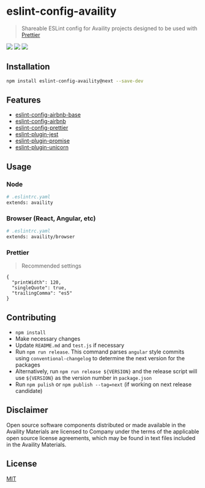 # eslint-config-availity

> Shareable ESLint config for Availity projects designed to be used with [Prettier](https://github.com/prettier/prettier)

[![](https://img.shields.io/badge/license-MIT-blue.svg?style=for-the-badge)](http://opensource.org/licenses/MIT)
[![](http://img.shields.io/npm/v/eslint-config-availity.svg?style=for-the-badge&logo=npm)](https://npmjs.org/package/eslint-config-availity)
[![](https://img.shields.io/travis/Availity/eslint-config-availity.svg?style=for-the-badge)](https://travis-ci.org/Availity/eslint-config-availity)

## Installation

```bash
npm install eslint-config-availity@next --save-dev
```

## Features
-  [eslint-config-airbnb-base](https://github.com/airbnb/javascript/tree/master/packages/eslint-config-airbnb-base)
-  [eslint-config-airbnb](https://github.com/airbnb/javascript/tree/master/packages/eslint-config-airbnb)
-  [eslint-config-prettier](https://github.com/prettier/eslint-config-prettier)
-  [eslint-plugin-jest](https://github.com/jest-community/eslint-plugin-jest)
-  [eslint-plugin-promise](https://github.com/xjamundx/eslint-plugin-promise)
-  [eslint-plugin-unicorn](https://github.com/sindresorhus/eslint-plugin-unicorn)

## Usage

### Node

```bash
# .eslintrc.yaml
extends: availity
```

### Browser (React, Angular, etc)

```bash
# .eslintrc.yaml
extends: availity/browser
```

### Prettier

> Recommended settings

```
{
  "printWidth": 120,
  "singleQuote": true,
  "trailingComma": "es5"
}
```

## Contributing

*   `npm install`
*   Make necessary changes
*   Update `README.md` and `test.js` if necessary
*   Run `npm run release`. This command  parses `angular` style commits using `conventional-changelog` to determine the next version for the packages
*   Alternatively, run `npm run release ${VERSION}` and the release script will use `${VERSION}` as the version number in `package.json`
*   Run `npm pulish` or `npm publish --tag=next` (if working on next release candidate)

## Disclaimer

Open source software components distributed or made available in the Availity Materials are licensed to Company under the terms of the applicable open source license agreements, which may be found in text files included in the Availity Materials.

## License

[MIT](./LICENSE)
